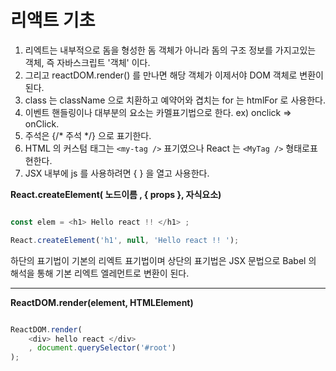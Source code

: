 # 리액트 기초 

1. 리엑트는 내부적으로 돔을 형성한 돔 객체가 아니라 돔의 구조 정보를 가지고있는 객체, 즉 자바스크립트 '객체' 이다. <br/>
2. 그리고 reactDOM.render() 를 만나면 해당 객체가 이제서야 DOM 객체로 변환이 된다. <br/>
3. class 는 className 으로 치환하고 예약어와 겹치는 for 는 htmlFor 로 사용한다. <br/>
4. 이벤트 핸들링이나 대부분의 요소는 카멜표기법으로 한다.  ex) onclick => onClick. <br/>
5. 주석은 {/* 주석 */} 으로 표기한다. <br/>
6. HTML 의 커스텀 태그는 ```<my-tag />``` 표기였으나 React 는 ```<MyTag />``` 형태로표현한다. <br/>
7. JSX 내부에 js 를 사용하려면 {  } 을 열고 사용한다. <br/>

**React.createElement( 노드이름 , { props }, 자식요소)**
```javascript

const elem = <h1> Hello react !! </h1> ;

React.createElement('h1', null, 'Hello react !! ');

```

하단의 표기법이 기본의 리엑트 표기법이며 상단의 표기법은 JSX 문법으로 Babel 의 해석을 통해 기본 리엑트 엘레먼트로 변환이 된다.

****

**ReactDOM.render(element, HTMLElement)**
```javascript

ReactDOM.render(
    <div> hello react </div>
    , document.querySelector('#root')
);

```
